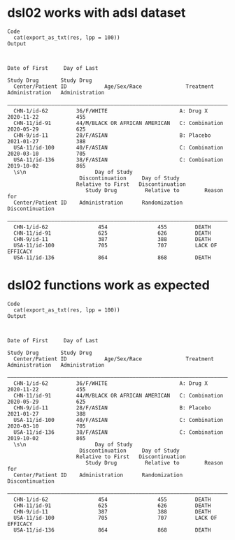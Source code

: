 # dsl02 works with adsl dataset

    Code
      cat(export_as_txt(res, lpp = 100))
    Output
                                                                                                           
                                                                                                           
                                                                            Date of First     Day of Last  
                                                                              Study Drug       Study Drug  
      Center/Patient ID            Age/Sex/Race              Treatment      Administration   Administration
      —————————————————————————————————————————————————————————————————————————————————————————————————————
      CHN-1/id-62         36/F/WHITE                       A: Drug X        2020-11-22            455      
      CHN-11/id-91        44/M/BLACK OR AFRICAN AMERICAN   C: Combination   2020-05-29            625      
      CHN-9/id-11         28/F/ASIAN                       B: Placebo       2021-01-27            388      
      USA-11/id-100       40/F/ASIAN                       C: Combination   2020-03-10            705      
      USA-11/id-136       38/F/ASIAN                       C: Combination   2019-10-02            865      
      \s\n                      Day of Study                                        
                           Discontinuation     Day of Study                     
                          Relative to First   Discontinuation                   
                             Study Drug         Relative to        Reason for   
      Center/Patient ID    Administration      Randomization    Discontinuation 
      ——————————————————————————————————————————————————————————————————————————
      CHN-1/id-62                454                455         DEATH           
      CHN-11/id-91               625                626         DEATH           
      CHN-9/id-11                387                388         DEATH           
      USA-11/id-100              705                707         LACK OF EFFICACY
      USA-11/id-136              864                868         DEATH           

# dsl02 functions work as expected

    Code
      cat(export_as_txt(res, lpp = 100))
    Output
                                                                                                           
                                                                                                           
                                                                            Date of First     Day of Last  
                                                                              Study Drug       Study Drug  
      Center/Patient ID            Age/Sex/Race              Treatment      Administration   Administration
      —————————————————————————————————————————————————————————————————————————————————————————————————————
      CHN-1/id-62         36/F/WHITE                       A: Drug X        2020-11-22            455      
      CHN-11/id-91        44/M/BLACK OR AFRICAN AMERICAN   C: Combination   2020-05-29            625      
      CHN-9/id-11         28/F/ASIAN                       B: Placebo       2021-01-27            388      
      USA-11/id-100       40/F/ASIAN                       C: Combination   2020-03-10            705      
      USA-11/id-136       38/F/ASIAN                       C: Combination   2019-10-02            865      
      \s\n                      Day of Study                                        
                           Discontinuation     Day of Study                     
                          Relative to First   Discontinuation                   
                             Study Drug         Relative to        Reason for   
      Center/Patient ID    Administration      Randomization    Discontinuation 
      ——————————————————————————————————————————————————————————————————————————
      CHN-1/id-62                454                455         DEATH           
      CHN-11/id-91               625                626         DEATH           
      CHN-9/id-11                387                388         DEATH           
      USA-11/id-100              705                707         LACK OF EFFICACY
      USA-11/id-136              864                868         DEATH           

